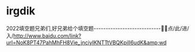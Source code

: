 # irgdik
2022填空题兄弟们,好兄弟给个填空题----------------------------🍡🍡点/此/进/入/http://www.baidu.com/link?url=NoK8PT47PahMhFH8Vie_jnciyIKNTTtVBQKpill6udK&amp;wd
